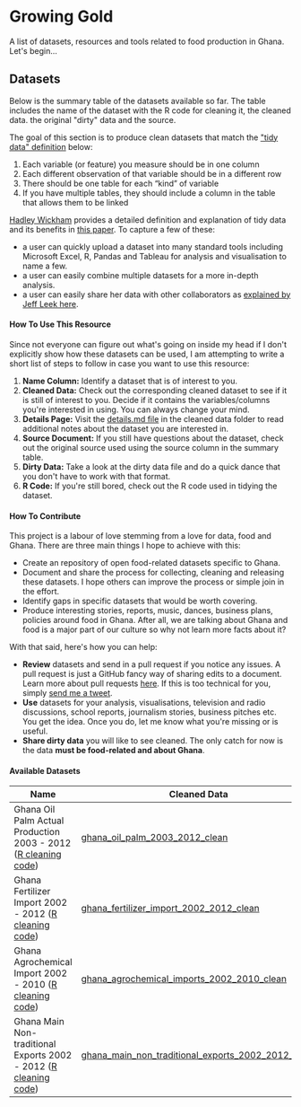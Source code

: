 # Growing Gold
A list of datasets, resources and tools related to food production in Ghana. Let's begin...

## Datasets
Below is the summary table of the datasets available so far. The table includes the name of the dataset with the R code for cleaning it, the cleaned data. the original "dirty" data and the source.

The goal of this section is to produce clean datasets that match the ["tidy data" definition](https://en.wikipedia.org/wiki/Tidy_data) below:
 1. Each variable (or feature) you measure should be in one column
 2. Each different observation of that variable should be in a different row
 3. There should be one table for each “kind” of variable
 4. If you have multiple tables, they should include a column in the table that allows them to be linked


[Hadley Wickham](http://hadley.nz/) provides a detailed definition and explanation of tidy data and its benefits in [this paper](http://vita.had.co.nz/papers/tidy-data.pdf).  To capture a few of these:
  + a user can quickly upload a dataset into many standard tools including  Microsoft Excel, R, Pandas and Tableau for analysis and visualisation to name a few.
  + a user can easily combine multiple datasets for a more in-depth analysis.
  + a user can easily share her data with other collaborators as [explained by Jeff Leek here](https://github.com/jtleek/datasharing).



#### How To Use This Resource
Since not everyone can figure out what's going on inside my head if I don't explicitly show how these datasets can be used, I am attempting to write a short list of steps to follow in case you want to use this resource:
1. **Name Column:** Identify a dataset that is of interest to you.
2. **Cleaned Data:**  Check out the corresponding cleaned dataset to see if it is still of interest to you. Decide if it contains the variables/columns you're interested in using. You can always change your mind.
3. **Details Page:** Visit the [details.md file](/datasets/clean_data/details.md) in the cleaned data folder to read additional notes about the dataset you are interested in.
4. **Source Document:** If you still have questions about the dataset, check out the original source used using the source column in the summary table.
5. **Dirty Data:** Take a look at the dirty data file and do a quick dance that you don't have to work with that format.
6. **R Code:** If you're still bored, check out the R code used in tidying the dataset.



#### How To Contribute
This project is a labour of love stemming from a love for data, food and Ghana. There are three main things I hope to achieve with this:
  + Create an repository of open food-related datasets specific to Ghana.
  + Document and share the process for collecting, cleaning and releasing these datasets. I hope others can improve the process or simple join in the effort.
  + Identify gaps in specific datasets that would be worth covering.
  + Produce interesting stories, reports, music, dances, business plans, policies around food in Ghana. After all, we are talking about Ghana and food is a major part of our culture so why not learn more facts about it?


  With that said, here's how you can help:
  + **Review** datasets and send in a pull request if you notice any issues. A pull request is just a GitHub fancy way of sharing edits to a document. Learn more about pull requests [here](https://help.github.com/articles/creating-a-pull-request/). If this is too technical for you, simply [send me a tweet](https://twitter.com/sdopoku).
  + **Use** datasets for your analysis, visualisations, television and radio discussions, school reports, journalism stories, business pitches etc. You get the idea. Once you do, let me know what you're missing or is useful.
  + **Share dirty data**  you will like to see cleaned. The only catch for now is the data **must be food-related and about Ghana**.



#### Available Datasets
Name |Cleaned Data | Dirty Data | Source  
-------- |------- |--------- | ---------
Ghana Oil Palm Actual Production 2003 - 2012 ([R cleaning code](/datasets/cleaning_code/ghana_oil_palm_actual_2003_2012.R)) | [ghana_oil_palm_2003_2012_clean](/datasets/clean_data/ghana_oil_palm_2003_2012_clean.csv)| [ghana_oil_palm_2003_2012_dirty](/datasets/dirty_data/ghana_oil_palm_2003_2012_dirty.csv)  | Page 20 - [Ghana Agriculture Facts & Figures](/datasets/sources/mofa_agriculture_ghana_facts_and_figures_2012.pdf)
Ghana Fertilizer Import 2002 - 2012  ([R cleaning code](/datasets/cleaning_code/ghana_fertilizer_import.R))| [ghana_fertilizer_import_2002_2012_clean](/datasets/clean_data/ghana_fertilizer_import_2002_2012_clean.csv) | [ghana_fertilizer_import_2002_2012_dirty](/datasets/dirty_data/ghana_fertilizer_import_2002_2012_dirty.csv) | Page 54 - [Ghana Agriculture Facts & Figures](/datasets/sources/mofa_agriculture_ghana_facts_and_figures_2012.pdf)
Ghana Agrochemical Import 2002 - 2010  ([R cleaning code](/datasets/cleaning_code/ghana_agrochemical_imports.R))| [ghana_agrochemical_imports_2002_2010_clean](/datasets/clean_data/ghana_agrochemical_imports_2002_2010_clean.csv) | [ghana_agrochemical_imports_2002_2010_dirty](/datasets/dirty_data/ghana_agrochemical_imports_2002_2010_dirty.csv) | Page 54 - [Ghana Agriculture Facts & Figures](/datasets/sources/mofa_agriculture_ghana_facts_and_figures_2012.pdf)
Ghana Main Non-traditional Exports 2002 - 2012  ([R cleaning code](/datasets/cleaning_code/ghana_main_non_traditional_exports.R))| [ghana_main_non_traditional_exports_2002_2012_clean](/datasets/clean_data/ghana_main_non_traditional_exports_2002_2012_clean.csv) | [ghana_main_non_traditional_exports_2002_2012_dirty](/datasets/dirty_data/ghana_main_non_traditional_exports_2002_2012_dirty.csv) | Page 51 - [Ghana Agriculture Facts & Figures](/datasets/sources/mofa_agriculture_ghana_facts_and_figures_2012.pdf)

